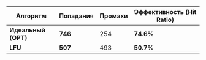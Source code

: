 | Алгоритм           | Попадания | Промахи | Эффективность (Hit Ratio) |
|--------------------|-----------|---------|---------------------------|
| **Идеальный (OPT)** | **746**   | 254     | **74.6%**                 |
| **LFU**            | **507**   | 493     | **50.7%**                 |

